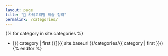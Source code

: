```yaml
---
layout: page
title: "📂 카테고리별 학습 정리"
permalink: /categories/
---
```


{% for category in site.categories %}
  - [{{ category | first }}]({{ site.baseurl }}/categories/{{ category | first }}/)
{% endfor %}
